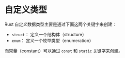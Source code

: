 # 自定义类型

Rust 自定义数据类型主要是通过下面这两个关键字来创建：

* `struct`： 定义一个结构体（structure）
* `enum`： 定义一个枚举类型（enumeration）

而常量（constant）可以通过 `const` 和 `static` 关键字来创建。
